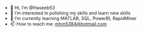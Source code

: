 - 👋 Hi, I’m @Haseeb53
- 👀 I’m interested in polishing my skills and learn new skills
- 🌱 I’m currently learning MATLAB, SQL, PowerBI, RapidMiner
- 📫 How to reach me: mhm5384@hotmail.com
